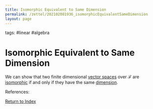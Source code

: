 ```yaml
---
title: Isomorphic Equivalent to Same Dimension
permalink: /zettel/202102081936_isomorphicEquivalentSameDimension
layout: page
---
```

tags: #linear #algebra

# Isomorphic Equivalent to Same Dimension

We can show that two finite dimensional [vector spaces](202102061359_vectorSpaceDefinition) over $\mathcal{F}$ are [isomorphic](202102081926_isomorphism) if and only if
they have the same [dimension](202102062253_dimensionDefinition).

References: 

[Return to Index](index)
